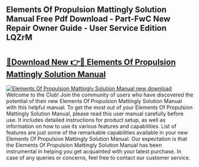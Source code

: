 ## Elements Of Propulsion Mattingly Solution Manual Free Pdf Download - Part-FwC New Repair Owner Guide - User Service Edition LQZrM

# <h2><a href="http://bc57649.oget.top/?id=Elements+Of+Propulsion+Mattingly+Solution+Manual">🔗Download New 👉🔴 Elements Of Propulsion Mattingly Solution Manual</a></h2>

[![Elements Of Propulsion Mattingly Solution Manual new download](https://i.imgur.com/5g1atiW.png)](http://bc57649.oget.top/?id=Elements+Of+Propulsion+Mattingly+Solution+Manual)
Welcome to the Club! Join the community of users who have discovered the potential of their new Elements Of Propulsion Mattingly Solution Manual with this helpful manual. To get the most out of your Elements Of Propulsion Mattingly Solution Manual, please read this user manual carefully before use. It includes detailed instructions for product setup, as well as information on how to use its various features and capabilities. List of features are just some of the remarkable capabilities available in your new Elements Of Propulsion Mattingly Solution Manual. Our expectation is that the Elements Of Propulsion Mattingly Solution Manual has been instrumental in helping you get acquainted with your latest purchase. In case of any queries or concerns, feel free to contact our customer service.
